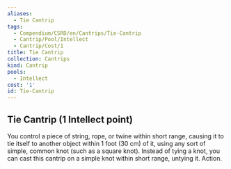 ```yaml
---
aliases:
  - Tie Cantrip
tags:
  - Compendium/CSRD/en/Cantrips/Tie-Cantrip
  - Cantrip/Pool/Intellect
  - Cantrip/Cost/1
title: Tie Cantrip
collection: Cantrips
kind: Cantrip
pools:
  - Intellect
cost: '1'
id: Tie-Cantrip
---
```

## Tie Cantrip  (1 Intellect point)  
You control a piece of string, rope, or twine within short range, causing it to tie itself to another object within 1 foot (30 cm) of it, using any sort of simple, common knot (such as a square knot). Instead of tying a knot, you can cast this cantrip on a simple knot within short range, untying it. Action.   
  
  
  
